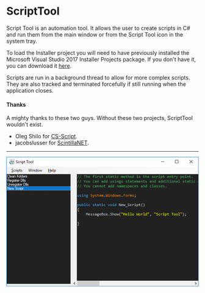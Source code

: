 # ScriptTool
Script Tool is an automation tool.  It allows the user to create scripts in C# and run them from the main window or from the Script Tool icon in the system tray.

To load the Installer project you will need to have previously installed the Microsoft Visual Studio 2017 Installer Projects package.  If you don't have it, you can download it [here](https://marketplace.visualstudio.com/items?itemName=VisualStudioProductTeam.MicrosoftVisualStudio2017InstallerProjects).

Scripts are run in a background thread to allow for more complex scripts.  They are also tracked and terminated forcefully if still running when the application closes.

#### Thanks
A mighty thanks to these two guys. Without these two projects, ScriptTool wouldn't exist.
* Oleg Shilo for [CS-Script](https://github.com/oleg-shilo/cs-script).
* jacobslusser for [ScintillaNET](https://github.com/jacobslusser/ScintillaNET).

___
![alt text](https://github.com/mode51/ScriptTool/blob/master/Src/ScriptTool.png)

